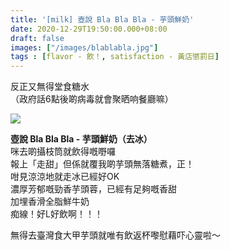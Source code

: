 ```yaml
---
title: '[milk] 壺說 Bla Bla Bla - 芋頭鮮奶'
date: 2020-12-29T19:50:00.000+08:00
draft: false
images: ["/images/blablabla.jpg"]
tags : [flavor - 飲！, satisfaction - 黃店懲罰日]
---
```


反正又無得堂食糖水  
（政府話6點後啲病毒就會聚晒响餐廳嘛）  

![](/images/blablabla.jpg)
  
**壺說 Bla Bla Bla - 芋頭鮮奶（去冰）**  
咪去啲攝枝筒就飲得嘅嘢囉  
報上「走甜」但係就覆我啲芋頭無落糖煮，正！  
咁見涼涼地就走冰已經好OK  
濃厚芳郁嘅勁香芋頭蓉，已經有足夠嘅香甜  
加埋香滑全脂鮮牛奶  
痴線！好L好飲啊！！！  
  
無得去臺灣食大甲芋頭就唯有飲返杯嚟慰藉吓心靈啦～  
